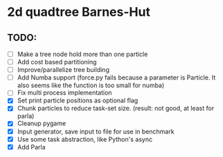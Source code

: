 # 2d quadtree Barnes-Hut


## TODO:

- [ ] Make a tree node hold more than one particle
- [ ] Add cost based partitioning
- [ ] Improve/parallelize tree building 
- [ ] Add Numba support (force.py fails because a parameter is Particle. It also seems like the function is too small for numba)
- [ ] Fix multi process implementation
- [x] Set print particle positions as optional flag
- [x] Chunk particles to reduce task-set size. (result: not good, at least for parla)
- [x] Cleanup pygame
- [x] Input generator, save input to file for use in benchmark
- [x] Use some task abstraction, like Python's async
- [x] Add Parla
